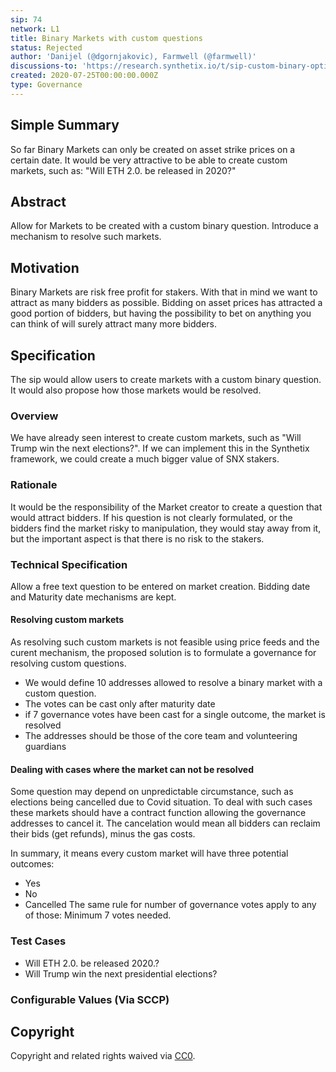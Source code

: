 ```yaml
---
sip: 74
network: L1
title: Binary Markets with custom questions
status: Rejected
author: 'Danijel (@dgornjakovic), Farmwell (@farmwell)'
discussions-to: 'https://research.synthetix.io/t/sip-custom-binary-options/118'
created: 2020-07-25T00:00:00.000Z
type: Governance
---
```


<!--You can leave these HTML comments in your merged SIP and delete the visible duplicate text guides, they will not appear and may be helpful to refer to if you edit it again. This is the suggested template for new SIPs. Note that an SIP number will be assigned by an editor. When opening a pull request to submit your SIP, please use an abbreviated title in the filename, `sip-draft_title_abbrev.md`. The title should be 44 characters or less.-->

## Simple Summary

<!--"If you can't explain it simply, you don't understand it well enough." Simply describe the outcome the proposed changes intends to achieve. This should be non-technical and accessible to a casual community member.-->

So far Binary Markets can only be created on asset strike prices on a certain date.
It would be very attractive to be able to create custom markets, such as: "Will ETH 2.0. be released in 2020?"

## Abstract

<!--A short (~200 word) description of the proposed change, the abstract should clearly describe the proposed change. This is what *will* be done if the SIP is implemented, not *why* it should be done or *how* it will be done. If the SIP proposes deploying a new contract, write, "we propose to deploy a new contract that will do x".-->

Allow for Markets to be created with a custom binary question.
Introduce a mechanism to resolve such markets.

## Motivation

<!--This is the problem statement. This is the *why* of the SIP. It should clearly explain *why* the current state of the protocol is inadequate.  It is critical that you explain *why* the change is needed, if the SIP proposes changing how something is calculated, you must address *why* the current calculation is innaccurate or wrong. This is not the place to describe how the SIP will address the issue!-->

Binary Markets are risk free profit for stakers. With that in mind we want to attract as many bidders as possible.
Bidding on asset prices has attracted a good portion of bidders, but having the possibility to bet on anything you can think of will surely attract many more bidders.

## Specification

<!--The specification should describe the syntax and semantics of any new feature, there are five sections
1. Overview
2. Rationale
3. Technical Specification
4. Test Cases
5. Configurable Values
-->

The sip would allow users to create markets with a custom binary question. It would also propose how those markets would be resolved.

### Overview

<!--This is a high level overview of *how* the SIP will solve the problem. The overview should clearly describe how the new feature will be implemented.-->

We have already seen interest to create custom markets, such as "Will Trump win the next elections?". If we can implement this in the Synthetix framework, we could create a much bigger value of SNX stakers.

### Rationale

<!--This is where you explain the reasoning behind how you propose to solve the problem. Why did you propose to implement the change in this way, what were the considerations and trade-offs. The rationale fleshes out what motivated the design and why particular design decisions were made. It should describe alternate designs that were considered and related work. The rationale may also provide evidence of consensus within the community, and should discuss important objections or concerns raised during discussion.-->

It would be the responsibility of the Market creator to create a question that would attract bidders. If his question is not clearly formulated, or the bidders find the market risky to manipulation, they would stay away from it, but the important aspect is that there is no risk to the stakers.

### Technical Specification

<!--The technical specification should outline the public API of the changes proposed. That is, changes to any of the interfaces Synthetix currently exposes or the creations of new ones.-->

Allow a free text question to be entered on market creation. Bidding date and Maturity date mechanisms are kept.

#### Resolving custom markets

As resolving such custom markets is not feasible using price feeds and the curent mechanism, the proposed solution is to formulate a governance for resolving custom questions.

- We would define 10 addresses allowed to resolve a binary market with a custom question.
- The votes can be cast only after maturity date
- if 7 governance votes have been cast for a single outcome, the market is resolved
- The addresses should be those of the core team and volunteering guardians

#### Dealing with cases where the market can not be resolved

Some question may depend on unpredictable circumstance, such as elections being cancelled due to Covid situation.
To deal with such cases these markets should have a contract function allowing the governance addresses to cancel it.
The cancelation would mean all bidders can reclaim their bids (get refunds), minus the gas costs.

In summary, it means every custom market will have three potential outcomes:

- Yes
- No
- Cancelled
  The same rule for number of governance votes apply to any of those: Minimum 7 votes needed.

### Test Cases

<!--Test cases for an implementation are mandatory for SIPs but can be included with the implementation..-->

- Will ETH 2.0. be released 2020.?
- Will Trump win the next presidential elections?

### Configurable Values (Via SCCP)

<!--Please list all values configurable via SCCP under this implementation.-->

## Copyright

Copyright and related rights waived via [CC0](https://creativecommons.org/publicdomain/zero/1.0/).

